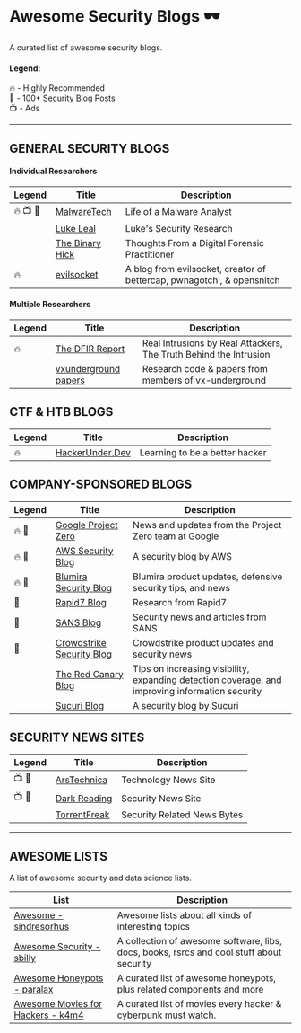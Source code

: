 # Awesome Security Blogs 🕶️

A curated list of awesome security blogs.

#### Legend: </br>
🔥 - Highly Recommended </br>
💯 - 100+ Security Blog Posts </br>
📺 - Ads

* * *

## GENERAL SECURITY BLOGS
#### Individual Researchers
|Legend|Title|Description|
|---|---|---|
|🔥 📺 💯 |[MalwareTech](https://www.malwaretech.com/)| Life of a Malware Analyst |
| | [Luke Leal](https://lukeleal.com/research/posts/) | Luke's Security Research|
||[The Binary Hick](https://thebinaryhick.blog/)|Thoughts From a Digital Forensic Practitioner|
| 🔥 | [evilsocket](https://www.evilsocket.net/) | A blog from evilsocket, creator of bettercap, pwnagotchi, & opensnitch |

#### Multiple Researchers
|Legend|Title|Description|
|---|---|---|
| 🔥 | [The DFIR Report](https://thedfirreport.com/) | Real Intrusions by Real Attackers, The Truth Behind the Intrusion |
| | [vxunderground papers](https://github.com/vxunderground/VXUG-Papers) | Research code & papers from members of vx-underground |

## CTF & HTB BLOGS
|Legend|Title|Description|
|---|---|---|
| 🔥 | [HackerUnder.Dev](https://www.hackerunder.dev) | Learning to be a better hacker |

## COMPANY-SPONSORED BLOGS
|Legend|Title|Description|
|---|---|---|
| 🔥 💯 | [Google Project Zero](https://googleprojectzero.blogspot.com/) | News and updates from the Project Zero team at Google |
| 🔥 💯 | [AWS Security Blog](https://aws.amazon.com/blogs/security/) | A security blog by AWS |
| 🔥 💯 | [Blumira Security Blog](https://www.blumira.com/blog/) | Blumira product updates, defensive security tips, and news |
| 💯 | [Rapid7 Blog](https://blog.rapid7.com/tag/research/) | Research from Rapid7 |
| 💯 | [SANS Blog](https://www.sans.org/blog/) | Security news and articles from SANS |
| 💯 | [Crowdstrike Security Blog](https://www.crowdstrike.com/blog/) | Crowdstrike product updates and security news |
| | [The Red Canary Blog](https://redcanary.com/blog/) | Tips on increasing visibility, expanding detection coverage, and improving information security |
| |[Sucuri Blog](https://blog.sucuri.net/)| A security blog by Sucuri |

## SECURITY NEWS SITES
|Legend|Title|Description|
|---|---|---|
| 📺 💯 | [ArsTechnica](https://arstechnica.com/) | Technology News Site |
| 📺 💯 | [Dark Reading](https://www.darkreading.com/) | Security News Site |
| | [TorrentFreak](https://torrentfreak.com/) | Security Related News Bytes |

* * * 

## AWESOME LISTS

A list of awesome security and data science lists.

| List | Description |
|---|---|
| [Awesome - sindresorhus](https://github.com/sindresorhus/awesome) | Awesome lists about all kinds of interesting topics |
| [Awesome Security - sbilly](https://github.com/sbilly/awesome-security) | A collection of awesome software, libs, docs, books, rsrcs and cool stuff about security |
| [Awesome Honeypots - paralax](https://github.com/paralax/awesome-honeypots) | A curated list of awesome honeypots, plus related components and more|
| [Awesome Movies for Hackers - k4m4](https://github.com/k4m4/movies-for-hackers) | A curated list of movies every hacker & cyberpunk must watch.|
